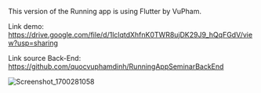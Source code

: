 This version of the Running app is using Flutter by VuPham.

Link demo: https://drive.google.com/file/d/1lclqtdXhfnK0TWR8ujDK29J9_hQqFGdV/view?usp=sharing

Link source Back-End: https://github.com/quocvuphamdinh/RunningAppSeminarBackEnd



![Screenshot_1700281058](https://github.com/quocvuphamdinh/RunningAppByVu/assets/89455060/027f3567-5953-492c-9815-a62ae3100d76)
